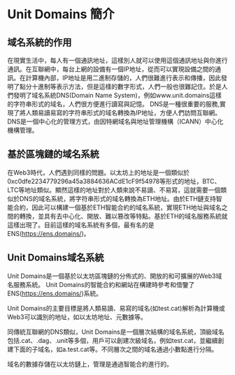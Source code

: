 # Unit Domains 簡介

## 域名系統的作用

在現實生活中，每人有一個通訊地址，這樣別人就可以使用這個通訊地址與你進行通訊。在互聯網中，每台上網的設備有一個IP地址，從而可以實現設備之間的通訊。在計算機內部，IP地址是用二進制存儲的，人們很難進行表示和傳播，因此發明了點分十進制等表示方法，但是這樣的數字形式，人們一般也很難記住。於是人們發明了域名系統DNS(Domain Name System)，例如www.unit.domains這樣的字符串形式的域名，人們很方便進行讀寫與記憶。 DNS是一種很重要的服務,實現了將人類易讀易寫的字符串形式的域名轉換為IP地址，方便人們訪問互聯網。 DNS是一個中心化的管理方式，由因特網域名與地址管理機構（ICANN）中心化機構管理。

## 基於區塊鏈的域名系統

在Web3時代，人們遇到同樣的問題。以太坊上的地址是一個類似於0xc0dfe2234779296a45a3884636ACdE1cF9f54978等形式的地址，BTC、LTC等地址類似。顯然這樣的地址對於人類來說不易讀、不易寫，這就需要一個類似於DNS的域名系統，將字符串形式的域名轉換為ETH地址。由於ETH鏈支持智能合約，因此可以構建一個基於ETH智能合約的域名系統，實現ETH地址與域名之間的轉換，並具有去中心化、開放、難以篡改等特點。基於ETH的域名服務系統就這樣出現了。目前這樣的域名系統有多個，最有名的是ENS(https://ens.domains/)。

## Unit Domains域名系統

Unit Domains是一個基於以太坊區塊鏈的分佈式的、開放的和可擴展的Web3域名服務系統。 Unit Domains的智能合約和網站在構建時參考和借鑒了ENS(https://ens.domains/)系統。

Unit Domains的主要目標是將人類易讀、易寫的域名(如test.cat)解析為計算機或Web3可以識別的地址，如以太坊地址、元數據等。

同傳統互聯網的DNS類似，Unit Domains是一個層次結構的域名系統，頂級域名包括.cat、.dag、.unit等多個，用戶可以創建次級域名，例如test.cat，並繼續創建下面的子域名，如a.test.cat等。不同層次之間的域名通過小數點進行分隔。

域名的數據存儲在以太坊鏈上，管理是通過智能合約進行的。


